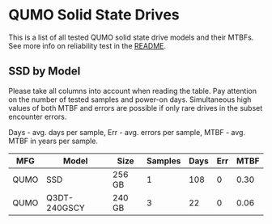 QUMO Solid State Drives
=======================

This is a list of all tested QUMO solid state drive models and their MTBFs. See
more info on reliability test in the [README](https://github.com/linuxhw/EnterpriseDrive).

SSD by Model
------------

Please take all columns into account when reading the table. Pay attention on the
number of tested samples and power-on days. Simultaneous high values of both MTBF
and errors are possible if only rare drives in the subset encounter errors.

Days - avg. days per sample,
Err  - avg. errors per sample,
MTBF - avg. MTBF in years per sample.

| MFG       | Model              | Size   | Samples | Days  | Err   | MTBF |
|-----------|--------------------|--------|---------|-------|-------|------|
| QUMO      | SSD                | 256 GB | 1       | 108   | 0     | 0.30   |
| QUMO      | Q3DT-240GSCY       | 240 GB | 3       | 22    | 0     | 0.06   |
